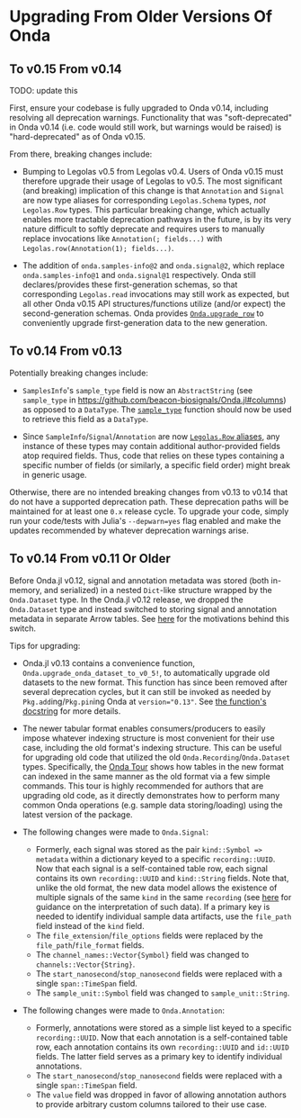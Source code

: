 # Upgrading From Older Versions Of Onda

## To v0.15 From v0.14

TODO: update this

First, ensure your codebase is fully upgraded to Onda v0.14, including resolving all deprecation warnings. Functionality that was "soft-deprecated" in Onda v0.14 (i.e. code would still work, but warnings would be raised) is "hard-deprecated" as of Onda v0.15.

From there, breaking changes include:

- Bumping to Legolas v0.5 from Legolas v0.4. Users of Onda v0.15 must therefore upgrade their usage of Legolas to v0.5. The most significant (and breaking) implication of this change is that `Annotation` and `Signal` are now type aliases for corresponding `Legolas.Schema` types, *not* `Legolas.Row` types. This particular breaking change, which actually  enables more tractable deprecation pathways in the future, is by its very nature difficult to softly deprecate and requires users to manually replace invocations like `Annotation(; fields...)` with `Legolas.row(Annotation(1); fields...)`.

- The addition of `onda.samples-info@2` and `onda.signal@2`, which replace `onda.samples-info@1` and `onda.signal@1` respectively. Onda still declares/provides these first-generation schemas, so that corresponding `Legolas.read` invocations may still work as expected, but all other Onda v0.15 API structures/functions utilize (and/or expect) the second-generation schemas. Onda provides [`Onda.upgrade_row`](@ref) to conveniently upgrade first-generation data to the new generation.

## To v0.14 From v0.13

Potentially breaking changes include:

- `SamplesInfo`'s `sample_type` field is now an `AbstractString` (see `sample_type` in https://github.com/beacon-biosignals/Onda.jl#columns) as opposed to a `DataType`. The [`sample_type`](@ref) function should now be used to retrieve this field as a `DataType`.

- Since `SampleInfo`/`Signal`/`Annotation` are now [`Legolas.Row` aliases](https://beacon-biosignals.github.io/Legolas.jl/stable/#Legolas.Row), any instance of these types may contain additional author-provided fields atop required fields. Thus, code that relies on these types containing a specific number of fields (or similarly, a specific field order) might break in generic usage.

Otherwise, there are no intended breaking changes from v0.13 to v0.14 that do not have a supported deprecation path. These deprecation paths will be maintained for at least one `0.x` release cycle. To upgrade your code, simply run your code/tests with Julia's `--depwarn=yes` flag enabled and make the updates recommended by whatever deprecation warnings arise.

## To v0.14 From v0.11 Or Older

Before Onda.jl v0.12, signal and annotation metadata was stored (both in-memory, and serialized) in a nested `Dict`-like structure wrapped by the `Onda.Dataset` type. In the Onda.jl v0.12 release, we dropped the `Onda.Dataset` type and instead switched to storing signal and annotation metadata in separate Arrow tables. See [here](https://github.com/beacon-biosignals/OndaFormat/issues/25) for the motivations behind this switch.

Tips for upgrading:

- Onda.jl v0.13 contains a convenience function, `Onda.upgrade_onda_dataset_to_v0_5!`, to automatically upgrade old datasets to the new format. This function has since been removed after several deprecation cycles, but it can still be invoked as needed by `Pkg.add`ing/`Pkg.pin`ing Onda at `version="0.13"`. See [the function's docstring](https://github.com/beacon-biosignals/Onda.jl/blob/eb2623dc3fe436850667c646aa7c329485c61046/src/Onda.jl#L34-L70) for more details.

- The newer tabular format enables consumers/producers to easily impose whatever indexing structure is most convenient for their use case, including the old format's indexing structure. This can be useful for upgrading old code that utilized the old `Onda.Recording`/`Onda.Dataset` types. Specifically, the [Onda Tour](https://github.com/beacon-biosignals/Onda.jl/blob/master/examples/tour.jl) shows how tables in the new format can indexed in the same manner as the old format via a few simple commands. This tour is highly recommended for authors that are upgrading old code, as it directly demonstrates how to perform many common Onda operations (e.g. sample data storing/loading) using the latest version of the package.

- The following changes were made to `Onda.Signal`:
    - Formerly, each signal was stored as the pair `kind::Symbol => metadata` within a dictionary keyed to a specific `recording::UUID`. Now that each signal is a self-contained table row, each signal contains its own `recording::UUID` and `kind::String` fields. Note that, unlike the old format, the new data model allows the existence of multiple signals of the same `kind` in the same `recording` (see [here](https://github.com/beacon-biosignals/Onda.jl/README.md#columns) for guidance on the interpretation of such data). If a primary key is needed to identify individual sample data artifacts, use the `file_path` field instead of the `kind` field.
    - The `file_extension`/`file_options` fields were replaced by the `file_path`/`file_format` fields.
    - The `channel_names::Vector{Symbol}` field was changed to `channels::Vector{String}`.
    - The `start_nanosecond`/`stop_nanosecond` fields were replaced with a single `span::TimeSpan` field.
    - The `sample_unit::Symbol` field was changed to `sample_unit::String`.

- The following changes were made to `Onda.Annotation`:
    - Formerly, annotations were stored as a simple list keyed to a specific `recording::UUID`. Now that each annotation is a self-contained table row, each annotation contains its own `recording::UUID` and `id::UUID` fields. The latter field serves as a primary key to identify individual annotations.
    - The `start_nanosecond`/`stop_nanosecond` fields were replaced with a single `span::TimeSpan` field.
    - The `value` field was dropped in favor of allowing annotation authors to provide arbitrary custom columns tailored to their use case.
